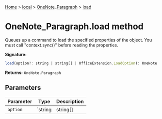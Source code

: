 [Home](./index) &gt; [local](local.md) &gt; [OneNote\_Paragraph](local.onenote_paragraph.md) &gt; [load](local.onenote_paragraph.load.md)

# OneNote\_Paragraph.load method

Queues up a command to load the specified properties of the object. You must call "context.sync()" before reading the properties.

**Signature:**
```javascript
load(option?: string | string[] | OfficeExtension.LoadOption): OneNote.Paragraph;
```
**Returns:** `OneNote.Paragraph`

## Parameters

|  Parameter | Type | Description |
|  --- | --- | --- |
|  `option` | `string | string[] | OfficeExtension.LoadOption` |  |

